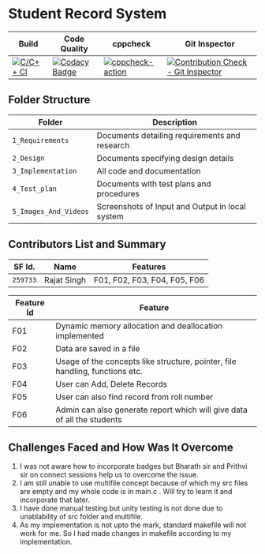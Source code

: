# Student Record System

Build | Code Quality | cppcheck | Git Inspector
------|----------|-------|--------------
|[![C/C++ CI](https://github.com/thesingh07/259733-Mini-Project/actions/workflows/c-build.yml/badge.svg)](https://github.com/thesingh07/259733-Mini-Project/actions/workflows/c-build.yml)| [![Codacy Badge](https://app.codacy.com/project/badge/Grade/332f1b796513452ebbd3c6b9e7c9567d)](https://www.codacy.com/gh/thesingh07/259733-Mini-Project/dashboard?utm_source=github.com&amp;utm_medium=referral&amp;utm_content=thesingh07/259733-Mini-Project&amp;utm_campaign=Badge_Grade) |[![cppcheck-action](https://github.com/thesingh07/259733-Mini-Project/actions/workflows/cppcheck.yml/badge.svg)](https://github.com/thesingh07/259733-Mini-Project/actions/workflows/cppcheck.yml)|[![Contribution Check - Git Inspector](https://github.com/thesingh07/259733-Mini-Project/actions/workflows/my-gitinspector.yml/badge.svg)](https://github.com/thesingh07/259733-Mini-Project/actions/workflows/my-gitinspector.yml)| 


## Folder Structure
Folder             | Description
-------------------| -----------------------------------------
`1_Requirements`   | Documents detailing requirements and research
`2_Design`         | Documents specifying design details
`3_Implementation` | All code and documentation
`4_Test_plan`      | Documents with test plans and procedures
`5_Images_And_Videos`      | Screenshots of Input and Output in local system

## Contributors List and Summary

SF Id. |  Name   |    Features    | 
-------|---------|----------------|
`259733` | Rajat Singh  | F01, F02, F03, F04, F05, F06 |     
   
| Feature Id | Feature |
| -----------|---------|
|F01| Dynamic memory allocation and deallocation implemented  |
|F02| Data are saved in a file |
|F03| Usage of the concepts like structure, pointer, file handling, functions etc. |
|F04| User can Add, Delete Records |
|F05| User can also find record from roll number|
|F06| Admin can also generate report which will give data of all the students|

## Challenges Faced and How Was It Overcome

1. I was not aware how to incorporate badges but Bharath sir and Prithvi sir on connect sessions help us to overcome the issue.
2. I am still unable to use multifile concept because of which my src files are empty and my whole code is in main.c . Will try to learn it and incorporate that later.
3. I have done manual testing but unity testing is not done due to unablability of src folder and multifile.
4. As my implementation is not upto the mark, standard makefile will not work for me. So I had made changes in makefile according to my implementation.
